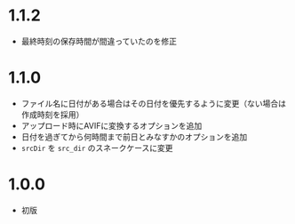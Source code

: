# 1.1.2

- 最終時刻の保存時間が間違っていたのを修正


# 1.1.0

- ファイル名に日付がある場合はその日付を優先するように変更（ない場合は作成時刻を採用）
- アップロード時にAVIFに変換するオプションを追加
- 日付を過ぎてから何時間まで前日とみなすかのオプションを追加
- `srcDir` を `src_dir` のスネークケースに変更

# 1.0.0

- 初版